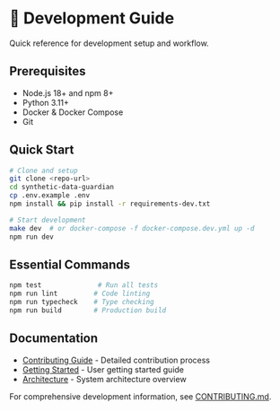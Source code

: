 # 🚀 Development Guide

Quick reference for development setup and workflow.

## Prerequisites

- Node.js 18+ and npm 8+
- Python 3.11+
- Docker & Docker Compose
- Git

## Quick Start

```bash
# Clone and setup
git clone <repo-url>
cd synthetic-data-guardian
cp .env.example .env
npm install && pip install -r requirements-dev.txt

# Start development
make dev  # or docker-compose -f docker-compose.dev.yml up -d
npm run dev
```

## Essential Commands

```bash
npm test              # Run all tests
npm run lint         # Code linting
npm run typecheck    # Type checking
npm run build        # Production build
```

## Documentation

- [Contributing Guide](../CONTRIBUTING.md) - Detailed contribution process
- [Getting Started](guides/getting-started.md) - User getting started guide
- [Architecture](../ARCHITECTURE.md) - System architecture overview

For comprehensive development information, see [CONTRIBUTING.md](../CONTRIBUTING.md).